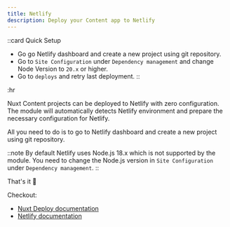 ```yaml
---
title: Netlify
description: Deploy your Content app to Netlify
---
```


::card
Quick Setup

- Go go Netlify dashboard and create a new project using git repository.
- Go to `Site Configuration` under `Dependency management` and change Node Version to `20.x` or higher.
- Go to `deploys` and retry last deployment.
::

:hr

Nuxt Content projects can be deployed to Netlify with zero configuration. The module will automatically detects Netlify environment and prepare the necessary configuration for Netlify.

All you need to do is to go to Netlify dashboard and create a new project using git repository.

::note
By default Netlify uses Node.js 18.x which is not supported by the module. You need to change the Node.js version in `Site Configuration` under `Dependency management`.
::

That's it :tada:

Checkout:

- [Nuxt Deploy documentation](https://nuxt.com/deploy/netlify)
- [Netlify documentation](https://www.netlify.com/blog/2016/09/29/a-step-by-step-guide-deploying-on-netlify/)
